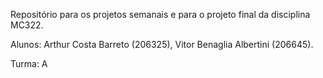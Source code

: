 Repositório para os projetos semanais e para o projeto final da disciplina MC322.

Alunos: Arthur Costa Barreto (206325), Vitor Benaglia Albertini (206645).

Turma: A

